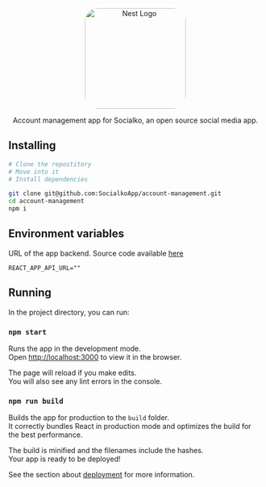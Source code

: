 <p align="center">
  <a href="http://aikenahac.com/" target="blank"><img src="https://s3.eu-central-1.wasabisys.com/socialko/logo.svg" style="border-radius: 25px" width="200" alt="Nest Logo" /></a>
</p>

<p align="center">Account management app for Socialko, an open source social media app.</p>

## Installing

```sh
# Clone the repostitory
# Move into it
# Install dependencies

git clone git@github.com:SocialkoApp/account-management.git
cd account-management
npm i
```

## Environment variables

URL of the app backend. Source code available [here](https://github.com/SocialkoApp/backend/)

```
REACT_APP_API_URL=""
```

## Running

In the project directory, you can run:

### `npm start`

Runs the app in the development mode.\
Open [http://localhost:3000](http://localhost:3000) to view it in the browser.

The page will reload if you make edits.\
You will also see any lint errors in the console.

### `npm run build`

Builds the app for production to the `build` folder.\
It correctly bundles React in production mode and optimizes the build for the best performance.

The build is minified and the filenames include the hashes.\
Your app is ready to be deployed!

See the section about [deployment](https://facebook.github.io/create-react-app/docs/deployment) for more information.

